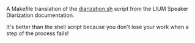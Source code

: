 A Makefile translation of the [diarization.sh](http://www-lium.univ-lemans.fr/diarization/doku.php/single-show_diarization) script from the LIUM Speaker Diarization documentation.

It's better than the shell script because you don't lose your work when a step of the process fails!
